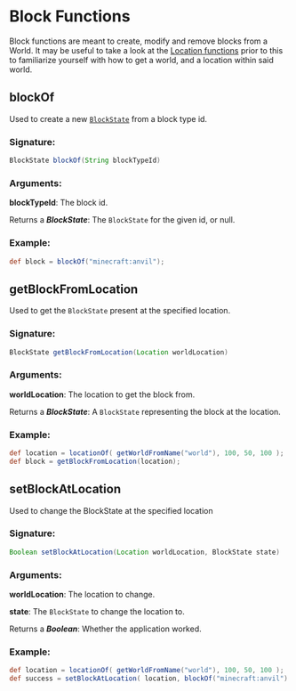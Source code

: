 # Block Functions
 Block functions are meant to create, modify and remove blocks from a World.
 It may be useful to take a look at the [Location functions](Location-Functions.html) prior to this to
 familiarize yourself with how to get a world, and a location within said world.

## blockOf

Used to create a new [`BlockState`](https://jd.spongepowered.org/7.0.0/org/spongepowered/api/block/BlockState.html) from a block type id.

### Signature:
```groovy
BlockState blockOf(String blockTypeId)
```
### Arguments:

**blockTypeId**: The block id.

Returns a _**BlockState**_: The `BlockState` for the given id, or null.

### Example:

```groovy
def block = blockOf("minecraft:anvil");
```

## getBlockFromLocation

Used to get the `BlockState` present at the specified location.

### Signature:
```groovy
BlockState getBlockFromLocation(Location worldLocation)
```
### Arguments:

**worldLocation**: The location to get the block from.

Returns a _**BlockState**_: A `BlockState` representing the block at the location.

### Example:

```groovy
def location = locationOf( getWorldFromName("world"), 100, 50, 100 );
def block = getBlockFromLocation(location);
```

## setBlockAtLocation

Used to change the BlockState at the specified location

### Signature:
```groovy
Boolean setBlockAtLocation(Location worldLocation, BlockState state)
```
### Arguments:

**worldLocation**: The location to change.

**state**: The `BlockState` to change the location to.

Returns a _**Boolean**_: Whether the application worked.

### Example:

```groovy
def location = locationOf( getWorldFromName("world"), 100, 50, 100 );
def success = setBlockAtLocation( location, blockOf("minecraft:anvil") );
```

